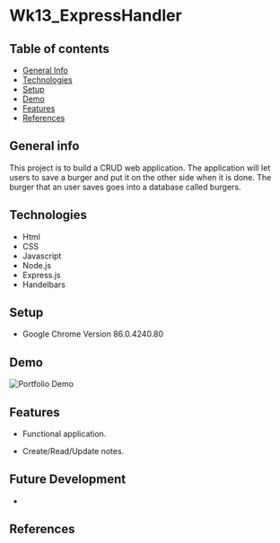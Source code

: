 # Wk13_ExpressHandler

## Table of contents

- [General Info](#general-info)
- [Technologies](#technologies)
- [Setup](#setup)
- [Demo](#demo)
- [Features](#features)
- [References](#references)

## General info

This project is to build a CRUD web application. The application will let users to save a burger and put it on the other side when it is done. The burger that an user saves goes into a database called burgers.

## Technologies

- Html
- CSS
- Javascript
- Node.js
- Express.js
- Handelbars

## Setup

- Google Chrome Version 86.0.4240.80

## Demo

![Portfolio Demo](https://github.com/great-simonlee/Wk13_ExpressHandler/blob/main/My-Movie-1.gif)

## Features

- Functional application.

- Create/Read/Update notes.

## Future Development

-

## References
